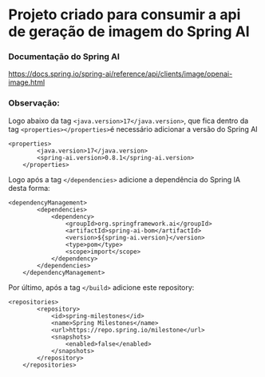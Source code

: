 # Projeto criado para consumir a api de geração de imagem do Spring AI

### Documentação do Spring AI
https://docs.spring.io/spring-ai/reference/api/clients/image/openai-image.html

### Observação:
Logo abaixo da tag ``<java.version>17</java.version>``, que fica dentro da tag ``<properties></properties>``é necessário adicionar a versão do Spring AI

```
<properties>
		<java.version>17</java.version>
		<spring-ai.version>0.8.1</spring-ai.version>
	</properties>
```

Logo após a tag ``</dependencies>`` adicione a dependência do Spring IA desta forma:

```
<dependencyManagement>
		<dependencies>
			<dependency>
				<groupId>org.springframework.ai</groupId>
				<artifactId>spring-ai-bom</artifactId>
				<version>${spring-ai.version}</version>
				<type>pom</type>
				<scope>import</scope>
			</dependency>
		</dependencies>
	</dependencyManagement>
```
Por último, após a tag ``</build>`` adicione este repository:

```
<repositories>
		<repository>
			<id>spring-milestones</id>
			<name>Spring Milestones</name>
			<url>https://repo.spring.io/milestone</url>
			<snapshots>
				<enabled>false</enabled>
			</snapshots>
		</repository>
	</repositories>
```

